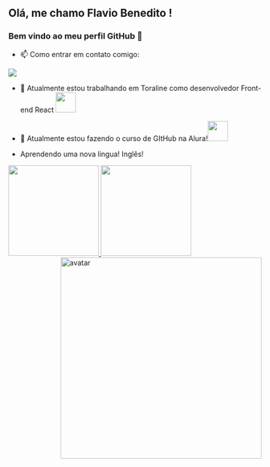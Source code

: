 ## Olá, me chamo Flavio Benedito ! 
### Bem vindo ao meu perfil GitHub 👋
- 📫 Como entrar em contato comigo:

<a href="https://www.linkedin.com/in/flavio-benedito-aidar-gavioli-31747010a/" target="_blank"><img src="https://img.shields.io/badge/-LinkedIn-%230077B5?style=for-the-badge&logo=linkedin&logoColor=white" target="_blank"></a>  


- 🔭 Atualmente estou trabalhando em Toraline como desenvolvedor Front-end React <img src="https://cdn.jsdelivr.net/gh/devicons/devicon/icons/react/react-original-wordmark.svg" width="40" height="40"/>

- 🌱 Atualmente estou fazendo o curso de GItHub na Alura!<img src="https://cdn.jsdelivr.net/gh/devicons/devicon/icons/github/github-original.svg" width="40" height="40"/>
- Aprendendo uma nova lingua! Inglês!

<div>
<a href="https://github.com/flaviobag">
<img height="180em" src="https://github-readme-stats.vercel.app/api/top-langs/?username=flaviobag&layout=compact&langs_count=7&theme=dracula"/>
<img height="180em" src="https://github-readme-stats.vercel.app/api?username=flaviobag&show_icons=true&theme=dracula&include_all_commits=true&count_private=true"/>
</div>

  <img align="right" alt="avatar" src="![octocat-1657892005616](https://user-images.githubusercontent.com/92397080/179236053-01a81147-915a-4ca1-a1ec-980fee0b22e2.png)" width="400px" />

